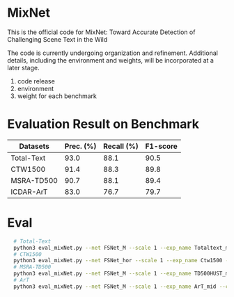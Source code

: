 # MixNet
This is the official code for MixNet: Toward Accurate Detection of Challenging Scene Text in the Wild

The code is currently undergoing organization and refinement. Additional details, including the environment and weights, will be incorporated at a later stage.

1. code release
2. environment
3. weight for each benchmark

# Evaluation Result on Benchmark 
|Datasets | Prec. (%)| Recall (%) | F1-score |
|-----|--------|--------------|----------|
|Total-Text|93.0|88.1|90.5|
|CTW1500  |91.4|88.3|89.8|
|MSRA-TD500|90.7|88.1|89.4|
|ICDAR-ArT|83.0|76.7|79.7|


# Eval
```bash
  # Total-Text
  python3 eval_mixNet.py --net FSNet_M --scale 1 --exp_name Totaltext_mid --checkepoch 622 --test_size 640 1024 --dis_threshold 0.3 --cls_threshold 0.85 --mid True
  # CTW1500
  python3 eval_mixNet.py --net FSNet_hor --scale 1 --exp_name Ctw1500 --checkepoch 925 --test_size 640 1024 --dis_threshold 0.3 --cls_threshold 0.85
  # MSRA-TD500
  python3 eval_mixNet.py --net FSNet_M --scale 1 --exp_name TD500HUST_mid --checkepoch 284 --test_size 640 1024 --dis_threshold 0.3 --cls_threshold 0.85 --mid True
  # ArT
  python3 eval_mixNet.py --net FSNet_M --scale 1 --exp_name ArT_mid --checkepoch 160 --test_size 960 2880 --dis_threshold 0.4 --cls_threshold 0.8 --mid True
```
